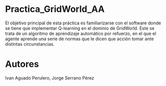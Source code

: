 # Practica_GridWorld_AA
El objetivo principal de esta práctica es familiarizarse con el software donde se tiene que implementar Q-learning en el dominio de GridWorld. Este se trata de un algoritmo de aprendizaje automático por refuerzo, en el que el agente aprende una serie de normas que le dicen que acción tomar ante distintas circunstancias.

# Autores
Ivan Aguado Perulero,
Jorge Serrano Pérez
